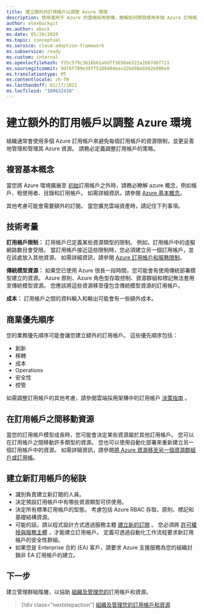 ```yaml
---
title: 建立額外的訂用帳戶以調整 Azure 環境
description: 使用適用于 Azure 的雲端採用架構，瞭解如何開發使用多個 Azure 訂用帳戶來調整環境的策略。
author: alexbuckgit
ms.author: abuck
ms.date: 05/20/2019
ms.topic: conceptual
ms.service: cloud-adoption-framework
ms.subservice: ready
ms.custom: internal
ms.openlocfilehash: f35c579c3816b61a0dff3650a6322a2807d8f721
ms.sourcegitcommit: 9d76f709e39ff5180404eacd2bd98eb502e006e0
ms.translationtype: MT
ms.contentlocale: zh-TW
ms.lasthandoff: 02/17/2021
ms.locfileid: "100632438"
---
```

# <a name="create-additional-subscriptions-to-scale-your-azure-environment"></a>建立額外的訂用帳戶以調整 Azure 環境

組織通常會使用多個 Azure 訂用帳戶來避免每個訂用帳戶的資源限制，並更妥善地管理和管理其 Azure 資源。 請務必定義調整訂用帳戶的策略。

## <a name="review-fundamental-concepts"></a>複習基本概念

當您將 Azure 環境擴展至 [初始](./initial-subscriptions.md)訂用帳戶之外時，請務必瞭解 azure 概念，例如帳戶、租使用者、目錄和訂用帳戶。 如需詳細資訊，請參閱 [Azure 基本概念](../considerations/fundamental-concepts.md)。

其他考慮可能會需要額外的訂閱。 當您擴充雲端資產時，請記住下列事項。

## <a name="technical-considerations"></a>技術考量

**訂用帳戶限制：** 訂用帳戶已定義某些資源類型的限制。 例如，訂用帳戶中的虛擬網路數目會受限。 當訂用帳戶接近這些限制時，您必須建立另一個訂用帳戶，並在該處放入其他資源。 如需詳細資訊，請參閱 [Azure 訂用帳戶和服務限制](/azure/azure-resource-manager/management/azure-subscription-service-limits#general-limits)。

**傳統模型資源：** 如果您已使用 Azure 很長一段時間，您可能會有使用傳統部署模型建立的資源。 Azure 原則、Azure 角色型存取控制、資源群組和標記無法套用至傳統模型資源。 您應該將這些資源移至僅包含傳統模型資源的訂用帳戶。

**成本：** 訂用帳戶之間的資料輸入和輸出可能會有一些額外成本。

## <a name="business-priorities"></a>商業優先順序

您的業務優先順序可能會讓您建立額外的訂用帳戶。 這些優先順序包括：

- 創新
- 移轉
- 成本
- Operations
- 安全性
- 控管

如需調整訂用帳戶的其他考慮，請參閱雲端採用架構中的訂用帳戶 [決策指南](../../decision-guides/subscriptions/index.md) 。

## <a name="moving-resources-between-subscriptions"></a>在訂用帳戶之間移動資源

當您的訂用帳戶模型成長時，您可能會決定某些資源屬於其他訂用帳戶。 您可以在訂用帳戶之間移動許多類型的資源。 您也可以使用自動化部署來重新建立另一個訂用帳戶中的資源。 如需詳細資訊，請參閱[將 Azure 資源移至另一個資源群組戶或訂用帳](/azure/azure-resource-manager/management/move-resource-group-and-subscription)。

## <a name="tips-for-creating-new-subscriptions"></a>建立新訂用帳戶的秘訣

- 識別負責建立新訂閱的人員。
- 決定預設訂用帳戶中有哪些資源類型可供使用。
- 決定所有標準訂用帳戶的型態。 考慮包括 Azure RBAC 存取、原則、標記和基礎結構資源。
- 可能的話，請以程式設計方式透過服務主體 [建立新的訂閱](/azure/cost-management-billing/manage/programmatically-create-subscription) 。 您必須將 [許可權授與服務主體](/azure/azure-resource-manager/grant-access-to-create-subscription) ，才能建立訂用帳戶。 定義可透過自動化工作流程要求新訂用帳戶的安全性群組。
- 如果您是 Enterprise 合約 (EA) 客戶，請要求 Azure 支援服務為您的組織封鎖非 EA 訂用帳戶的建立。

## <a name="next-steps"></a>下一步

建立管理群組階層，以協助 [組織及管理您的](./organize-subscriptions.md)訂用帳戶和資源。

> [!div class="nextstepaction"]
> [組織及管理您的訂用帳戶和資源](./organize-subscriptions.md)
